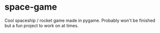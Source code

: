 # space-game
 
Cool spaceship / rocket game made in pygame. Probably won't be finished but a fun project to work on at times.
